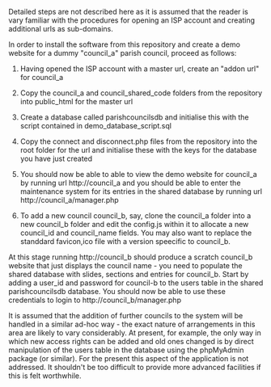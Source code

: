 Detailed steps are not described here as it is assumed that the reader is vary familiar with the procedures for opening an ISP account and creating additional urls as sub-domains.

In order to install the software from this repository and create a demo website for a dummy "council_a" parish council, proceed as follows:

1. Having opened the ISP account with a master url, create an "addon url" for council_a

2. Copy the council_a and council_shared_code folders from the repository into public_html for the master url

3. Create a database called parishcouncilsdb and initialise this with the script contained in demo_database_script.sql

4. Copy the connect and disconnect.php files from the repository into the root folder for the url and initialise these with the keys for the database you have just created

5. You should now be able to able to view the demo website for council_a by running url http://council_a and you should be able to enter the maintenance system for its entries in the shared database by running url http://council_a/manager.php

6. To add a new council council_b, say, clone the council_a folder into a new council_b folder and edit the config.js within it to allocate a new council_id and council_name fields. You may also want to replace the standdard favicon,ico file with a version speecific to council_b. 

At this stage running http://council_b should produce a scratch council_b website that just displays the council name - you need to populate the shared database with slides, sections and entries for council_b. Start by adding a user_id and password for council-b to the users table in the shared parishcouncilsdb database. You should now be able to use these credentials to login to http://council_b/manager.php

It is assumed that the addition of further councils to the system will be handled in a similar ad-hoc way - the exact nature of arrangements in this area are likely to vary considerably. At present, for example, the only way in which new access rights can be added and old ones changed is by direct manipulation of the users table in the database using the phpMyAdmin package (or similar). For the present this aspect of the application is not addressed. It shouldn't be too difficult to provide more advanced facilities if this is felt worthwhile.